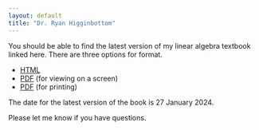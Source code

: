 ```yaml
---
layout: default
title: "Dr. Ryan Higginbottom"
---
```


You should be able to find the latest version of my linear algebra textbook linked here. There are three options for format.
* [HTML](https://rhigginbottom.github.io/labook/)
* [PDF](la-book-screen.pdf) (for viewing on a screen)
* [PDF](la-book-print.pdf) (for printing)

The date for the latest version of the book is 27 January 2024.

Please let me know if you have questions.
